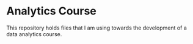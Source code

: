 # Analytics Course

This repository holds files that I am using towards the development of a data analytics course.
